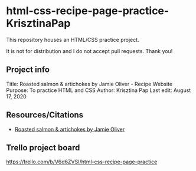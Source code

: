 # html-css-recipe-page-practice-KrisztinaPap
This repository houses an HTML/CSS practice project.

It is not for distribution and I do not accept pull requests. Thank you!

## Project info
Title: Roasted salmon & artichokes by Jamie Oliver - Recipe Website
Purpose: To practice HTML and CSS
Author: Krisztina Pap
Last edit: August 17, 2020

## Resources/Citations
- [Roasted salmon & artichokes by Jamie Oliver](https://www.jamieoliver.com/recipes/salmon-recipes/roasted-salmon-artichokes/)

## Trello project board
https://trello.com/b/V6d6ZVSI/html-css-recipe-page-practice

